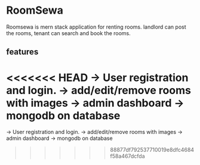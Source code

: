 # RoomSewa
Roomsewa is mern stack application for renting rooms. landlord can post the rooms, tenant can search and book the rooms.

## features
<<<<<<< HEAD
-> User registration and login. 
-> add/edit/remove rooms with images 
-> admin dashboard 
-> mongodb on database
=======
-> User registration and login.
-> add/edit/remove rooms with images
-> admin dashboard 
-> mongodb on database
>>>>>>> 88877df792537710019e8dfc4684f58a467dcfda
